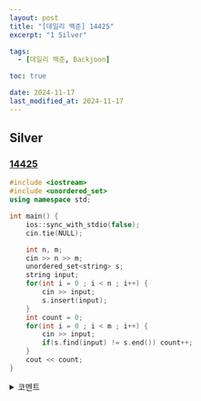 ```yaml
---
layout: post
title: "[데일리 백준] 14425"
excerpt: "1 Silver"

tags:
  - [데일리 백준, Backjoon]

toc: true

date: 2024-11-17
last_modified_at: 2024-11-17
---
```

## Silver
### [14425][def]

```c++
#include <iostream>
#include <unordered_set>
using namespace std;

int main() {
    ios::sync_with_stdio(false);
    cin.tie(NULL);

    int n, m;
    cin >> n >> m;
    unordered_set<string> s;
    string input;
    for(int i = 0 ; i < n ; i++) {
        cin >> input;
        s.insert(input);
    }
    int count = 0;
    for(int i = 0 ; i < m ; i++) {
        cin >> input;
        if(s.find(input) != s.end()) count++;
    }
    cout << count;
}
```

<details>
<summary>코멘트</summary>
<div markdown="1">

- 문자열(쉬어가는 날)

</div>
</details>

[def]: https://www.acmicpc.net/problem/14425